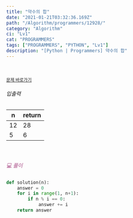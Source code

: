 ```yaml
---
title: "약수의 합"
date: "2021-01-21T03:32:36.169Z"
path: "/Algorithm/programmers/12928/"
category: "Algorithm"
ci: "Lv1"
cat: "PROGRAMMERS"
tags: ["PROGRAMMERS", "PYTHON", "Lv1"]
description: "[Python | Programmers] 약수의 합"
---
```


<br />

<a href="https://programmers.co.kr/learn/courses/30/lessons/12928"><small>문제 바로가기</small></a>

###### 입출력

| n    | return |
| ---- | ------ |
| 12   | 28     |
| 5    | 6      |

<br />

##### <h5 style="color:#C587AE;">💻 풀이</h5>

```python
def solution(n):
    answer = 0
    for i in range(1, n+1):
        if n % i == 0:
            answer += i
    return answer
```



<br />

